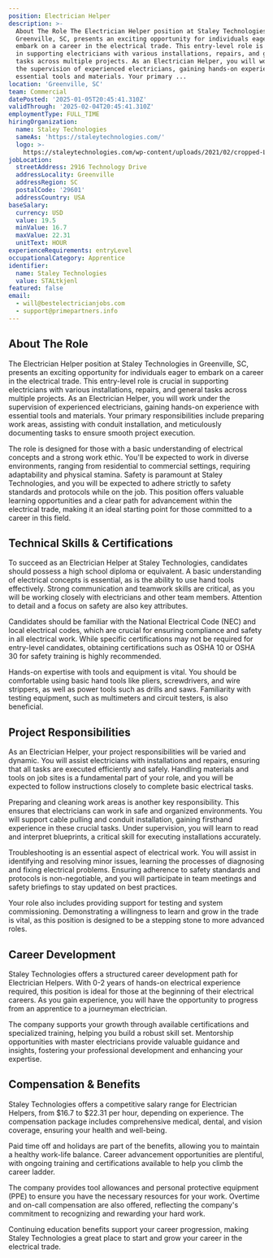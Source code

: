 ```yaml
---
position: Electrician Helper
description: >-
  About The Role The Electrician Helper position at Staley Technologies in
  Greenville, SC, presents an exciting opportunity for individuals eager to
  embark on a career in the electrical trade. This entry-level role is crucial
  in supporting electricians with various installations, repairs, and general
  tasks across multiple projects. As an Electrician Helper, you will work under
  the supervision of experienced electricians, gaining hands-on experience with
  essential tools and materials. Your primary ...
location: 'Greenville, SC'
team: Commercial
datePosted: '2025-01-05T20:45:41.310Z'
validThrough: '2025-02-04T20:45:41.310Z'
employmentType: FULL_TIME
hiringOrganization:
  name: Staley Technologies
  sameAs: 'https://staleytechnologies.com/'
  logo: >-
    https://staleytechnologies.com/wp-content/uploads/2021/02/cropped-Logo_StaleyTechnologies.png
jobLocation:
  streetAddress: 2916 Technology Drive
  addressLocality: Greenville
  addressRegion: SC
  postalCode: '29601'
  addressCountry: USA
baseSalary:
  currency: USD
  value: 19.5
  minValue: 16.7
  maxValue: 22.31
  unitText: HOUR
experienceRequirements: entryLevel
occupationalCategory: Apprentice
identifier:
  name: Staley Technologies
  value: STALtkjenl
featured: false
email:
  - will@bestelectricianjobs.com
  - support@primepartners.info
---
```




## About The Role

The Electrician Helper position at Staley Technologies in Greenville, SC, presents an exciting opportunity for individuals eager to embark on a career in the electrical trade. This entry-level role is crucial in supporting electricians with various installations, repairs, and general tasks across multiple projects. As an Electrician Helper, you will work under the supervision of experienced electricians, gaining hands-on experience with essential tools and materials. Your primary responsibilities include preparing work areas, assisting with conduit installation, and meticulously documenting tasks to ensure smooth project execution.

The role is designed for those with a basic understanding of electrical concepts and a strong work ethic. You'll be expected to work in diverse environments, ranging from residential to commercial settings, requiring adaptability and physical stamina. Safety is paramount at Staley Technologies, and you will be expected to adhere strictly to safety standards and protocols while on the job. This position offers valuable learning opportunities and a clear path for advancement within the electrical trade, making it an ideal starting point for those committed to a career in this field.

## Technical Skills & Certifications

To succeed as an Electrician Helper at Staley Technologies, candidates should possess a high school diploma or equivalent. A basic understanding of electrical concepts is essential, as is the ability to use hand tools effectively. Strong communication and teamwork skills are critical, as you will be working closely with electricians and other team members. Attention to detail and a focus on safety are also key attributes.

Candidates should be familiar with the National Electrical Code (NEC) and local electrical codes, which are crucial for ensuring compliance and safety in all electrical work. While specific certifications may not be required for entry-level candidates, obtaining certifications such as OSHA 10 or OSHA 30 for safety training is highly recommended.

Hands-on expertise with tools and equipment is vital. You should be comfortable using basic hand tools like pliers, screwdrivers, and wire strippers, as well as power tools such as drills and saws. Familiarity with testing equipment, such as multimeters and circuit testers, is also beneficial.

## Project Responsibilities

As an Electrician Helper, your project responsibilities will be varied and dynamic. You will assist electricians with installations and repairs, ensuring that all tasks are executed efficiently and safely. Handling materials and tools on job sites is a fundamental part of your role, and you will be expected to follow instructions closely to complete basic electrical tasks.

Preparing and cleaning work areas is another key responsibility. This ensures that electricians can work in safe and organized environments. You will support cable pulling and conduit installation, gaining firsthand experience in these crucial tasks. Under supervision, you will learn to read and interpret blueprints, a critical skill for executing installations accurately.

Troubleshooting is an essential aspect of electrical work. You will assist in identifying and resolving minor issues, learning the processes of diagnosing and fixing electrical problems. Ensuring adherence to safety standards and protocols is non-negotiable, and you will participate in team meetings and safety briefings to stay updated on best practices.

Your role also includes providing support for testing and system commissioning. Demonstrating a willingness to learn and grow in the trade is vital, as this position is designed to be a stepping stone to more advanced roles.

## Career Development

Staley Technologies offers a structured career development path for Electrician Helpers. With 0-2 years of hands-on electrical experience required, this position is ideal for those at the beginning of their electrical careers. As you gain experience, you will have the opportunity to progress from an apprentice to a journeyman electrician.

The company supports your growth through available certifications and specialized training, helping you build a robust skill set. Mentorship opportunities with master electricians provide valuable guidance and insights, fostering your professional development and enhancing your expertise.

## Compensation & Benefits

Staley Technologies offers a competitive salary range for Electrician Helpers, from $16.7 to $22.31 per hour, depending on experience. The compensation package includes comprehensive medical, dental, and vision coverage, ensuring your health and well-being.

Paid time off and holidays are part of the benefits, allowing you to maintain a healthy work-life balance. Career advancement opportunities are plentiful, with ongoing training and certifications available to help you climb the career ladder.

The company provides tool allowances and personal protective equipment (PPE) to ensure you have the necessary resources for your work. Overtime and on-call compensation are also offered, reflecting the company's commitment to recognizing and rewarding your hard work.

Continuing education benefits support your career progression, making Staley Technologies a great place to start and grow your career in the electrical trade.
